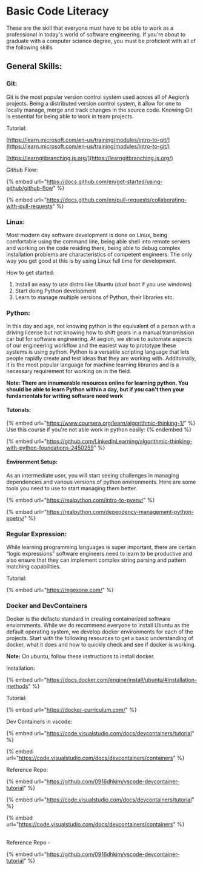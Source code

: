 # Basic Code Literacy

These are the skill that everyone must have to be able to work as a professional in today's world of software engineering. If you're about to graduate with a computer science degree, you must be proficient with all of the following skills.

## General Skills:

### Git:

Git is the most popular version control system used across all of Aegion’s projects. Being a distributed version control system, it allow for one to locally manage, merge and track changes in the source code. Knowing Git is essential for being able to work in team projects.

Tutorial:

[https://learn.microsoft.com/en-us/training/modules/intro-to-git/](https://learn.microsoft.com/en-us/training/modules/intro-to-git/)

[https://learngitbranching.js.org/](https://learngitbranching.js.org/)

Github Flow:

{% embed url="https://docs.github.com/en/get-started/using-github/github-flow" %}

{% embed url="https://docs.github.com/en/pull-requests/collaborating-with-pull-requests" %}

### Linux:

Most modern day software development is done on Linux, being comfortable using the command line, being able shell into remote servers and working on the code residing there, being able to debug complex installation problems are characteristics of competent engineers. The only way you get good at this is by using Linux full time for development.

How to get started:

1. Install an easy to use distro like Ubuntu (dual boot if you use windows)
2. Start doing Python development
3. Learn to manage multiple versions of Python, their libraries etc.

### Python:

In this day and age, not knowing python is the equivalent of a person with a driving license but not knowing how to shift gears in a manual transmission car but for software engineering. At aegion, we strive to automate aspects of our engineering workflow and the easiest way to prototype these systems is using python. Python is a versatile scripting language that lets people rapidly create and test ideas that they are working with. Additoinally, it is the most popular language for machine learning libraries and is a necessary requirement for working on in the field.

**Note: There are innumerable resources online for learning python. You should be able to learn Python within a day, but if you can't then your fundamentals for writing software need work**

#### Tutorials:

{% embed url="https://www.coursera.org/learn/algorithmic-thinking-1/" %}
Use this course if you're not able work in python easily:
{% endembed %}

{% embed url="https://github.com/LinkedInLearning/algorithmic-thinking-with-python-foundations-2450259" %}

#### Environment Setup:

As an intermediate user, you will start seeing challenges in managing dependencies and various versions of python environments. Here are some tools you need to use to start managing them better.

{% embed url="https://realpython.com/intro-to-pyenv/" %}

{% embed url="https://realpython.com/dependency-management-python-poetry/" %}

### Regular Expression:

While learning programming languages is super important, there are certain “logic expressions” software engineers need to learn to be productive and also ensure that they can implement complex string parsing and pattern matching capabilities.

Tutorial:

{% embed url="https://regexone.com/" %}

### Docker and DevContainers

Docker is the defacto standard in creating containerized software enviornments. While we do recommend everyone to install Ubuntu as the default operating system, we develop docker environments for each of the projects. Start with the following resources to get a basic understanding of docker, what it does and how to quickly check and see if docker is working.

**Note:** On ubuntu, follow these instructions to install docker.

Installation:&#x20;

{% embed url="https://docs.docker.com/engine/install/ubuntu/#installation-methods" %}

Tutorial:&#x20;

{% embed url="https://docker-curriculum.com/" %}

Dev Containers in vscode:

{% embed url="https://code.visualstudio.com/docs/devcontainers/tutorial" %}

{% embed url="https://code.visualstudio.com/docs/devcontainers/containers" %}

&#x20;Reference Repo:

{% embed url="https://github.com/0916dhkim/vscode-devcontainer-tutorial" %}

{% embed url="https://code.visualstudio.com/docs/devcontainers/tutorial" %}

{% embed url="https://code.visualstudio.com/docs/devcontainers/containers" %}

\
Reference Repo -&#x20;

{% embed url="https://github.com/0916dhkim/vscode-devcontainer-tutorial" %}

